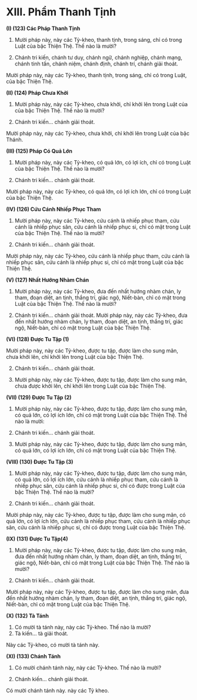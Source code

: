 # XIII. Phẩm Thanh Tịnh

**(I) (123) Các Pháp Thanh Tịnh**

1. Mười pháp này, này các Tỷ-kheo, thanh tịnh, trong sáng, chỉ có trong Luật của bậc Thiện Thệ. Thế
nào là mười?

2. Chánh tri kiến, chánh tư duy, chánh ngữ, chánh nghiệp, chánh mạng, chánh tinh tấn, chánh niệm,
chánh định, chánh trí, chánh giải thoát.

Mười pháp này, này các Tỷ-kheo, thanh tịnh, trong sáng, chỉ có trong Luật, của bậc Thiện Thệ.

**(II) (124) Pháp Chưa Khởi**

1. Mười pháp này, này các Tỷ-kheo, chưa khởi, chỉ khởi lên trong Luật của của bậc Thiện Thệ. Thế nào
là mười?

2. Chánh tri kiến... chánh giải thoát.

Mười pháp này, này các Tỷ-kheo, chưa khởi, chỉ khởi lên trong Luật của bậc Thánh.

**(III) (125) Pháp Có Quả Lớn**

1. Mười pháp này, này các Tỷ-kheo, có quả lớn, có lợi ích, chỉ có trong Luật của bậc Thiện Thệ. Thế
nào là mười?

2. Chánh tri kiến... chánh giải thoát.

Mười pháp này, này các Tỷ-kheo, có quả lớn, có lợi ích lớn, chỉ có trong Luật của bậc Thiện Thệ.

**(IV) (126) Cứu Cánh Nhiếp Phục Tham**

1. Mười pháp này, này các Tỷ-kheo, cứu cánh là nhiếp phục tham, cứu cánh là nhiếp phục sân, cứu cánh
là nhiếp phục si, chỉ có mặt trong Luật của bậc Thiện Thệ. Thế nào là mười?

2. Chánh tri kiến... chánh giải thoát.

Mười pháp này, này các Tỷ-kheo, cứu cánh là nhiếp phục tham, cứu cánh là nhiếp phục sân, cứu cánh là
nhiếp phục si, chỉ có mặt trong Luật của bậc Thiện Thệ.

**(V) (127) Nhất Hướng Nhàm Chán**

1. Mười pháp này, này các Tỷ-kheo, đưa đến nhất hướng nhàm chán, ly tham, đoạn diệt, an tịnh, thắng
trí, giác ngộ, Niết-bàn, chỉ có mặt trong Luật của bậc Thiện Thệ. Thế nào là mười?

2. Chánh tri kiến... chánh giải thoát.
Mười pháp này, này các Tỷ-kheo, đưa đến nhất hướng nhàm chán, ly tham, đoạn diệt, an tịnh, thắng trí,
giác ngộ, Niết-bàn, chỉ có mặt trong Luật của bậc Thiện Thệ.

**(VI) (128) Ðược Tu Tập (1)**

Mười pháp này, này các Tỷ-kheo, được tu tập, được làm cho sung mãn, chưa khởi lên, chỉ khởi lên trong
Luật của bậc Thiện Thệ.

2. Chánh tri kiến... chánh giải thoát.

3. Mười pháp này, này các Tỷ-kheo, được tu tập, được làm cho sung mãn, chưa được khởi lên, chỉ khởi
lên trong Luật của bậc Thiện Thệ.

**(VII) (129) Ðược Tu Tập (2)**

1. Mười pháp này, này các Tỷ-kheo, được tu tập, được làm cho sung mãn, có quả lớn, có lợi ích lớn, chỉ
có mặt trong Luật của bậc Thiện Thệ. Thế nào là mười:

2. Chánh tri kiến... chánh giải thoát.

3. Mười pháp này, này các Tỷ-kheo, được tu tập, được làm cho sung mãn, có quả lớn, có lợi ích lớn, chỉ
có mặt trong Luật của bậc Thiện Thệ.

**(VIII) (130) Ðược Tu Tập (3)**

1. Mười pháp này, này các Tỷ-kheo, được tu tập, được làm cho sung mãn, có quả lớn, có lợi ích lớn, cứu
cánh là nhiếp phục tham, cứu cánh là nhiếp phục sân, cứu cánh là nhiếp phục si, chỉ có được trong Luật
của bậc Thiện Thệ. Thế nào là mười?

2. Chánh tri kiến... chánh giải thoát.

Mười pháp này, này các Tỷ-kheo, được tu tập, được làm cho sung mãn, có quả lớn, có lợi ích lớn, cứu
cánh là nhiếp phục tham, cứu cánh là nhiếp phục sân, cứu cánh là nhiếp phục si, chỉ có được trong Luật
của bậc Thiện Thệ.

**(IX) (131) Ðược Tu Tập(4)**

1. Mười pháp này, này các Tỷ-kheo, được tu tập, được làm cho sung mãn, đưa đến nhất hướng nhàm
chán, ly tham, đoạn diệt, an tịnh, thắng trí, giác ngộ, Niết-bàn, chỉ có mặt trong Luật của bậc Thiện Thệ.
Thế nào là mười?

2. Chánh tri kiến... chánh giải thoát.

Mười pháp này, này các Tỷ-kheo, được tu tập, được làm cho sung mãn, đưa đến nhất hướng nhàm chán,
ly tham, đoạn diệt, an tịnh, thắng trí, giác ngộ, Niết-bàn, chỉ có mặt trong Luật của bậc Thiện Thệ.

**(X) (132) Tà Tánh**

1. Có mười tà tánh này, này các Tỷ-kheo. Thế nào là mười?
2. Tà kiến... tà giải thoát.

Này các Tỷ-kheo, có mười tà tánh này.

**(XI) (133) Chánh Tánh**

1. Có mười chánh tánh này, này các Tỷ-kheo. Thế nào là mười?

2. Chánh kiến... chánh giải thoát.

Có mười chánh tánh này. này các Tỷ kheo.

